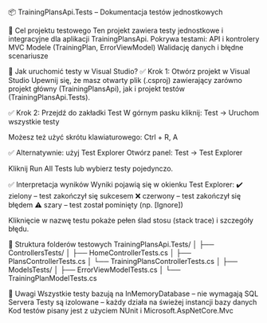 📦 TrainingPlansApi.Tests – Dokumentacja testów jednostkowych

🧪 Cel projektu testowego
Ten projekt zawiera testy jednostkowe i integracyjne dla aplikacji TrainingPlansApi. Pokrywa testami:
API i kontrolery MVC
Modele (TrainingPlan, ErrorViewModel)
Walidację danych i błędne scenariusze

🧪 Jak uruchomić testy w Visual Studio?
✅ Krok 1: Otwórz projekt w Visual Studio
Upewnij się, że masz otwarty plik (.csproj) zawierający zarówno projekt główny (TrainingPlansApi), jak i projekt testów (TrainingPlansApi.Tests).

✅ Krok 2: Przejdź do zakładki Test
W górnym pasku kliknij:
Test -> Uruchom wszystkie testy

Możesz też użyć skrótu klawiaturowego:
Ctrl + R, A

✅ Alternatywnie: użyj Test Explorer
Otwórz panel: Test -> Test Explorer

Kliknij Run All Tests lub wybierz testy pojedynczo.

✅ Interpretacja wyników
Wyniki pojawią się w okienku Test Explorer:
✔️ zielony – test zakończył się sukcesem
❌ czerwony – test zakończył się błędem
⚠️ szary – test został pominięty (np. [Ignore])

Kliknięcie w nazwę testu pokaże pełen ślad stosu (stack trace) i szczegóły błędu.

📂 Struktura folderów testowych
TrainingPlansApi.Tests/
│
├── ControllersTests/
│   ├── HomeControllerTests.cs
│   ├── PlansControllerTests.cs
│   └── TrainingPlansControllerTests.cs
│
├── ModelsTests/
│   ├── ErrorViewModelTests.cs
│   └── TrainingPlanModelTests.cs

📌 Uwagi
Wszystkie testy bazują na InMemoryDatabase – nie wymagają SQL Servera
Testy są izolowane – każdy działa na świeżej instancji bazy danych
Kod testów pisany jest z użyciem NUnit i Microsoft.AspNetCore.Mvc
